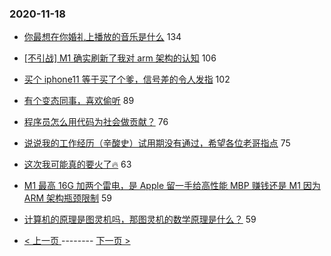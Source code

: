### 2020-11-18 
- [你最想在你婚礼上播放的音乐是什么](https://www.v2ex.com/t/726453) 134
- [[不引战] M1 确实刷新了我对 arm 架构的认知](https://www.v2ex.com/t/726584) 106
- [买个 iphone11 等于买了个爹，信号差的令人发指](https://www.v2ex.com/t/726482) 102
- [有个变态同事，喜欢偷听](https://www.v2ex.com/t/726546) 89
- [程序员怎么用代码为社会做贡献？](https://www.v2ex.com/t/726417) 76
- [说说我的工作经历（辛酸史）试用期没有通过，希望各位老哥指点](https://www.v2ex.com/t/726382) 75
- [这次我可能真的要火了🔥](https://www.v2ex.com/t/726483) 63
- [M1 最高 16G 加两个雷电，是 Apple 留一手给高性能 MBP 赚钱还是 M1 因为 ARM 架构瓶颈限制](https://www.v2ex.com/t/726530) 59
- [计算机的原理是图灵机吗，那图灵机的数学原理是什么？](https://www.v2ex.com/t/726485) 59 

- [ < 上一页 ](https://github.com/able8/v2ex-hot-record/blob/master/2020-11-17.md) -------- [ 下一页 > ](https://github.com/able8/v2ex-hot-record/blob/master/2020-11-19.md)
